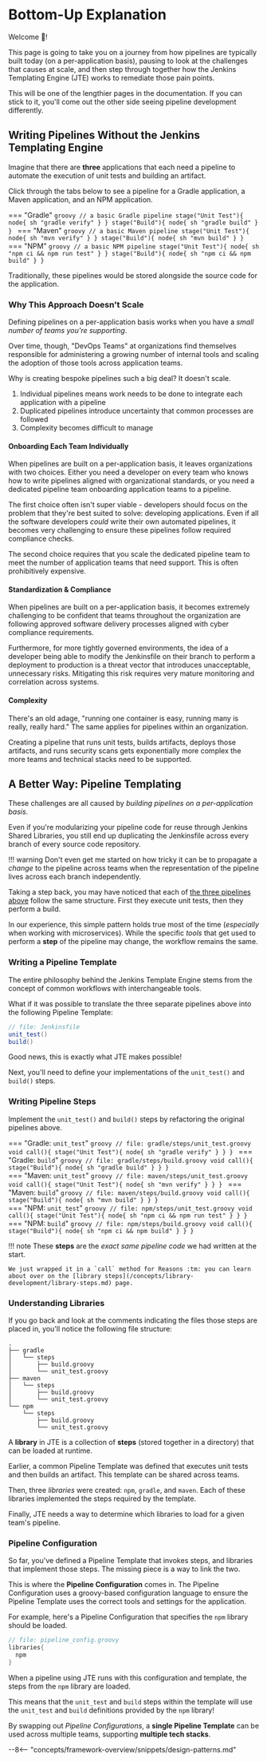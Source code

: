 # Bottom-Up Explanation

Welcome :wave:!

This page is going to take you on a journey from how pipelines are typically built today (on a per-application basis), pausing to look at the challenges that causes at scale, and then step through together how the Jenkins Templating Engine (JTE) works to remediate those pain points.

This will be one of the lengthier pages in the documentation.
If you can stick to it, you'll come out the other side seeing pipeline development differently.

## <a name="basic-bespoke"></a>Writing Pipelines Without the Jenkins Templating Engine

Imagine that there are **three** applications that each need a pipeline to automate the execution of unit tests and building an artifact.

Click through the tabs below to see a pipeline for a Gradle application, a Maven application, and an NPM application.

=== "Gradle"
    ```groovy
    // a basic Gradle pipeline
    stage("Unit Test"){
      node{
        sh "gradle verify"
      }
    }
    stage("Build"){
      node{
        sh "gradle build"
      }
    }
    ```
=== "Maven"
    ```groovy
    // a basic Maven pipeline
    stage("Unit Test"){
      node{
        sh "mvn verify"
      }
    }
    stage("Build"){
      node{
        sh "mvn build"
      }
    }
    ```
=== "NPM"
    ```groovy
    // a basic NPM pipeline
    stage("Unit Test"){
      node{
        sh "npm ci && npm run test"
      }
    }
    stage("Build"){
      node{
        sh "npm ci && npm build"
      }
    }
    ```

Traditionally, these pipelines would be stored alongside the source code for the application.

### Why This Approach Doesn't Scale

Defining pipelines on a per-application basis works when you have a *small number of teams you're supporting*.

Over time, though, "DevOps Teams" at organizations find themselves responsible for administering a growing number of internal tools and scaling the adoption of those tools across application teams.

Why is creating bespoke pipelines such a big deal? It doesn't scale.

1. Individual pipelines means work needs to be done to integrate each application with a pipeline
2. Duplicated pipelines introduce uncertainty that common processes are followed
3. Complexity becomes difficult to manage  

#### Onboarding Each Team Individually

When pipelines are built on a per-application basis, it leaves organizations with two choices.
Either you need a developer on every team who knows how to write pipelines aligned with organizational standards, or you need a dedicated pipeline team onboarding application teams to a pipeline.

The first choice often isn't super viable - developers should focus on the problem that they're best suited to solve: developing applications.
Even if all the software developers *could* write their own automated pipelines, it becomes very challenging to ensure these pipelines follow required compliance checks.

The second choice requires that you scale the dedicated pipeline team to meet the number of application teams that need support.
This is often prohibitively expensive.

#### Standardization & Compliance

When pipelines are built on a per-application basis, it becomes extremely challenging to be confident that teams throughout the organization are following approved software delivery processes aligned with cyber compliance requirements.

Furthermore, for more tightly governed environments, the idea of a developer being able to modify the Jenkinsfile on their branch to perform a deployment to production is a threat vector that introduces unacceptable, unnecessary risks.
Mitigating this risk requires very mature monitoring and correlation across systems.

#### Complexity

There's an old adage, "running one container is easy, running many is really, really hard."
The same applies for pipelines within an organization.

Creating a pipeline that runs unit tests, builds artifacts, deploys those artifacts, and runs security scans gets exponentially more complex the more teams and technical stacks need to be supported.

## A Better Way: Pipeline Templating

These challenges are all caused by *building pipelines on a per-application basis*.

Even if you're modularizing your pipeline code for reuse through Jenkins Shared Libraries, you still end up duplicating the Jenkinsfile across every branch of every source code repository.

!!! warning
    Don't even get me started on how tricky it can be to propagate a *change* to the pipeline across teams when the representation of the pipeline lives across each branch independently.

Taking a step back, you may have noticed that each of [the three pipelines above](#basic-bespoke) follow the same structure.
First they execute unit tests, then they perform a build.

In our experience, this simple pattern holds true most of the time (*especially* when working with microservices).
While the specific *tools* that get used to perform a **step** of the pipeline may change, the workflow remains the same.

### Writing a Pipeline Template

The entire philosophy behind the Jenkins Template Engine stems from the concept of common workflows with interchangeable tools.

What if it was possible to translate the three separate pipelines above into the following Pipeline Template:

```groovy
// file: Jenkinsfile
unit_test()
build()
```

Good news, this is exactly what JTE makes possible!

Next, you'll need to define your implementations of the `unit_test()` and `build()` steps.

### Writing Pipeline Steps

Implement the `unit_test()` and `build()` steps by refactoring the original pipelines above.

=== "Gradle: `unit_test`"
    ```groovy
    // file: gradle/steps/unit_test.groovy
    void call(){
      stage("Unit Test"){
        node{
          sh "gradle verify"
        }
      }
    }
    ```
=== "Gradle: `build`"
    ```groovy
    // file: gradle/steps/build.groovy
    void call(){
      stage("Build"){
        node{
          sh "gradle build"
        }
      }
    }
    ```
<br>
=== "Maven: `unit_test`"
    ```groovy
    // file: maven/steps/unit_test.groovy
    void call(){
      stage("Unit Test"){
        node{
          sh "mvn verify"
        }
      }
    }
    ```
=== "Maven: `build`"
    ```groovy
    // file: maven/steps/build.groovy
    void call(){
      stage("Build"){
        node{
          sh "mvn build"
        }
      }
    }
    ```
<br>
=== "NPM: `unit_test`"
    ```groovy
    // file: npm/steps/unit_test.groovy
    void call(){
      stage("Unit Test"){
        node{
          sh "npm ci && npm run test"
        }
      }
    }
    ```
=== "NPM: `build`"
    ```groovy
    // file: npm/steps/build.groovy
    void call(){
      stage("Build"){
        node{
          sh "npm ci && npm build"
        }
      }
    }
    ```

<!-- markdownlint-disable -->
!!! note
    These **steps** are the *exact same pipeline code* we had written at the start.

    We just wrapped it in a `call` method for Reasons :tm: you can learn about over on the [library steps](/concepts/library-development/library-steps.md) page.
<!-- markdownlint-restore -->

### Understanding Libraries

If you go back and look at the comments indicating the files those steps are placed in, you'll notice the following file structure:

```text
.
├── gradle
│   └── steps
│       ├── build.groovy
│       └── unit_test.groovy
├── maven
│   └── steps
│       ├── build.groovy
│       └── unit_test.groovy
└── npm
    └── steps
        ├── build.groovy
        └── unit_test.groovy
```

A **library** in JTE is a collection of **steps** (stored together in a directory) that can be loaded at runtime.

Earlier, a common Pipeline Template was defined that executes unit tests and then builds an artifact.
This template can be shared across teams.

Then, three *libraries* were created: `npm`, `gradle`, and `maven`.
Each of these libraries implemented the steps required by the template.

Finally, JTE needs a way to determine which libraries to load for a given team's pipeline.

### Pipeline Configuration

So far, you've defined a Pipeline Template that invokes steps, and libraries that implement those steps.
The missing piece is a way to link the two.

This is where the **Pipeline Configuration** comes in.
The Pipeline Configuration uses a groovy-based configuration language to ensure the Pipeline Template uses the correct tools and settings for the application.

For example, here's a Pipeline Configuration that specifies the `npm` library should be loaded.

```groovy
// file: pipeline_config.groovy
libraries{
  npm
}
```

When a pipeline using JTE runs with this configuration and template, the steps from the `npm` library are loaded.

This means that the `unit_test` and `build` steps within the template will use the `unit_test` and `build` definitions provided by the `npm` library!

By swapping out *Pipeline Configurations*, a **single Pipeline Template** can be used across multiple teams, supporting **multiple tech stacks**.

--8<-- "concepts/framework-overview/snippets/design-patterns.md"
